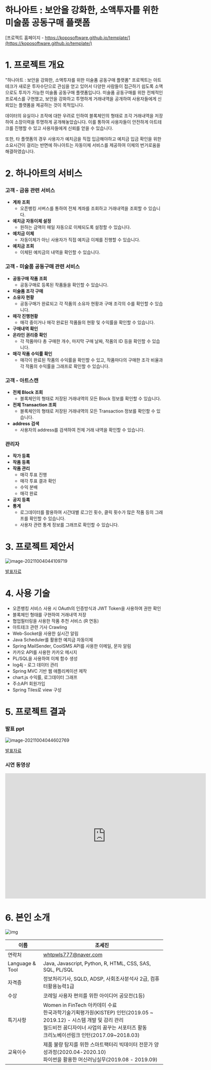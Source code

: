 

# 하나아트 : 보안을 강화한, 소액투자를 위한 미술품 공동구매 플랫폼

[프로젝트 홈페이지 - https://koposoftware.github.io/template/](https://koposoftware.github.io/template/)



# 1. 프로젝트 개요

"하나아트 : 보안을 강화한, 소액투자를 위한 미술품 공동구매 플랫폼" 프로젝트는 아트테크가 새로운 투자수단으로 관심을 얻고 있어서 다양한 사람들이 접근하기 쉽도록 소액으로도 투자가 가능한 미술품 공동구매 플랫폼입니다. 
미술품 공동구매를 위한 전체적인 프로세스를 구현했고, 보안을 강화하고 투명하게 거래내역을 공개하여 사용자들에게 신뢰있는 플랫폼을 제공하는 것이 목적입니다.

데이터의 유실이나 조작에 대한 우려로 인하여 블록체인의 형태로 조각 거래내역을 저장하여 소장이력을 투명하게 공개해놓았습니다.  이를 통하여 사용자들이 안전하게 아트테크를 진행할 수 있고 사용자들에게 신뢰를 얻을 수 있습니다.

또한, 타 플랫폼의 경우 사용자가 예치금을 직접 입금해야하고 예치금 입금 확인을 위한 소요시간이 걸리는 반면에 하나아트는 자동이체 서비스를 제공하여 이체의 번거로움을 해결하였습니다.



# 2. 하나아트의 서비스

### 고객 - 금융 관련 서비스

- **계좌 조회**
  - 오픈뱅킹 서버스를 통하여 전체 계좌를 조회하고 거래내역을 조회할 수 있습니다.
- **예치금 자동이체 설정**
  - 원하는 금액이 매일 자동으로 이체되도록 설정할 수 있습니다.
- **예치금 이체**
  - 자동이체가 아닌 사용자가 직접 예치금 이체를 진행할 수 있습니다.
- **예치금 조회**
  - 이체된 예치금의 내역을 확인할 수 있습니다.



### 고객 - 미술품 공동구매 관련 서비스

- **공동구매 작품 조회**
  - 공동구매로 등록된 작품들을 확인할 수 있습니다.
- **미술품 조각 구매**
- **소유자 현황**
  - 공동구매가 완료되고 각 작품의 소유자 현황과 구매 조각의 수를 확인할 수 있습니다.
- **매각 진행현황**
  - 매각 중이거나 매각 완료된 작품들의 현황 및 수익률을 확인할 수 있습니다.
- **구매내역 확인**
- **온라인 권리증 확인**
  - 각 작품마다 총 구매한 개수, 마지막 구매 날짜, 작품의 ID 등을 확인할 수 있습니다.
- **매각 작품 수익률 확인**
  - 매각이 완료된 작품의 수익률을 확인할 수 있고, 작품마다의 구매한 조각 비율과 각 작품의 수익률을 그래프로 확인할 수 있습니다.



### 고객 - 아트스캔

- **전체 Block 조회**
  - 블록체인의 형태로 저장된 거래내역의 모든 Block 정보를 확인할 수 있습니다.
- **전체 Transaction 조회**
  - 블록체인의 형태로 저장된 거래내역의 모든 Transaction 정보를 확인할 수 있습니다.
- **address 검색**
  - 사용자의 address를 검색하여 전체 거래 내역을 확인할 수 있습니다.



### 관리자

- **작가 등록**
- **작품 등록**
- **작품 관리**
  - 매각 투표 진행
  - 매각 투표 결과 확인
  - 수익 분배
  - 매각 완료
- **공지 등록**
- **통계** 
  - 로그데이터를 활용하여 시간대별 로그인 횟수, 클릭 횟수가 많은 작품 등의 그래프를 확인할 수 있습니다.
  - 사용자 관련 통계 정보를 그래프로 확인할 수 있습니다.



# 3. 프로젝트 제안서

![image-20211004044109719](image-20211004044109719.png)

[발표자료](/하나아트_제안서.pdf)<br>





# 4. 사용 기술

- 오픈뱅킹 서비스 사용 시 OAuth의 인증방식과 JWT Token을 사용하여 권한 확인
- 블록체인 형태를 구현하여 거래내역 저장
- 협업필터링을 사용한 작품 추천 서비스 (R 연동)
- 아트테크 관련 기사 Crawling
- Web-Socket을 사용한 실시간 알림
- Java Scheduler를 활용한 예치금 자동이체
- Spring MailSender, CoolSMS API를 사용한 이메일, 문자 알림
- 카카오 API를 사용한 카카오 메시지
- PL/SQL을 사용하여 이체 함수 생성
- log4j - 로그 데이터 관리
- Spring MVC 기반 웹 애플리케이션 제작
- chart.js 수익률, 로그데이터 그래프
- 주소API 회원가입
- Spring Tiles로 view 구성





# 5. 프로젝트 결과

### 발표 ppt 
![image-20211004044602769](image-20211004044602769.png)

[발표자료](/하나아트_미술품공동구매플랫폼_조세진_발표.pdf)<br>



### 시연 동영상 

<iframe width="640" height="400" src="https://www.youtube.com/embed/qSwVssVAg8I" title="YouTube video player" frameborder="0" allow="accelerometer; autoplay; clipboard-write; encrypted-media; gyroscope; picture-in-picture" allowfullscreen></iframe>



# 6. 본인 소개



![img](img-1633289558744.PNG) 

| 이름            | 조세진                                                       |
| --------------- | ------------------------------------------------------------ |
| 연락처          | whtpwls777@naver.com                                         |
| Language & Tool | Java, Javascript, Python, R, HTML, CSS, SAS, SQL, PL/SQL     |
| 자격증          | 정보처리기사, SQLD, ADSP, 사회조사분석사 2급, 컴퓨터활용능력1급 |
| 수상            | 코레일 사용자 편의를 위한 아이디어 공모전(1등)               |
| 특기사항        | Women in FinTech 아카데미 수료<br />한국과학기술기획평가원(KISTEP) 인턴(2019.05 ~ 2019.12) - 시스템 개발 및 감리 관리 <br />월드비전 꿈디자이너 사업의 꿈꾸는 서포터즈 활동<br />크리노베이션링크 인턴(2017.09~2018.03) |
| 교육이수        | 제품 불량 탐지를 위한 스마트팩터리 빅데이터 전문가 양성과정(2020.04-2020.10)<br />파이썬을 활용한 머신러닝실무(2019.08 - 2019.09) |






